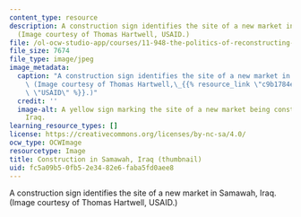 ```yaml
---
content_type: resource
description: A construction sign identifies the site of a new market in Samawah, Iraq.
  (Image courtesy of Thomas Hartwell, USAID.)
file: /ol-ocw-studio-app/courses/11-948-the-politics-of-reconstructing-iraq-spring-2005/fc5a09b50fb52e3482e6faba5fd0aee8_11-948s05-th.jpg
file_size: 7674
file_type: image/jpeg
image_metadata:
  caption: "A construction sign identifies the site of a new market in Samawah, Iraq.\
    \ (Image courtesy of Thomas Hartwell,\_{{% resource_link \"c9b1784e-7b5d-4e0c-90b8-8cf8009828bb\"\
    \ \"USAID\" %}}.)"
  credit: ''
  image-alt: A yellow sign marking the site of a new market being constructed in Samawah,
    Iraq.
learning_resource_types: []
license: https://creativecommons.org/licenses/by-nc-sa/4.0/
ocw_type: OCWImage
resourcetype: Image
title: Construction in Samawah, Iraq (thumbnail)
uid: fc5a09b5-0fb5-2e34-82e6-faba5fd0aee8
---
```

A construction sign identifies the site of a new market in Samawah, Iraq. (Image courtesy of Thomas Hartwell, USAID.)
